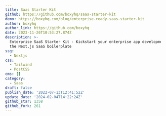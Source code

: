 ```yaml
---
title: Saas Starter Kit
github: https://github.com/boxyhq/saas-starter-kit
demo: https://boxyhq.com/blog/enterprise-ready-saas-starter-kit
author: boxyhq
author_link: https://github.com/boxyhq
date: 2023-11-26T10:53:27.874Z
description: >-
  Enterprise SaaS Starter Kit - Kickstart your enterprise app development with
  the Next.js SaaS boilerplate
ssg:
  - Nextjs
css:
  - Tailwind
  - PostCSS
cms: []
category:
  - Saas
draft: false
publish_date: '2022-07-13T12:41:52Z'
update_date: '2024-02-04T14:22:24Z'
github_star: 1358
github_fork: 261
---
```

